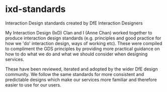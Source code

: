 # ixd-standards
Interaction Design standards created by DfE Interaction Designers

My Interaction Design (IxD) Clan and I (Anne Chan) worked together to produce interaction design standards (e.g. principles and good practice for how we 'do' interaction design, ways of working etc). These were compiled to compliment the GDS principles by providing more practical guidance on how to do what we do and what we should consider when designing services. 

These have been reviewed, iterated and adopted by the wider DfE design community. We follow the same standards for more consistent and predictable designs which make our services more familiar and therefore easier to use for our users.
